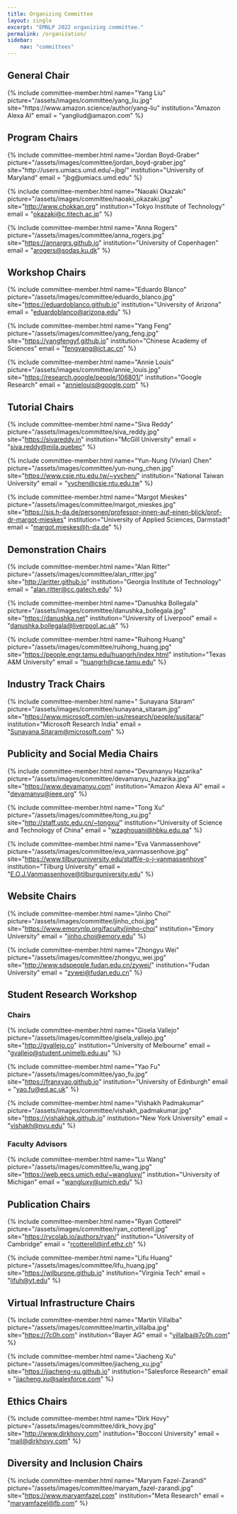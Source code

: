 ```yaml
---
title: Organizing Committee
layout: single
excerpt: "EMNLP 2022 organizing committee."
permalink: /organization/
sidebar: 
    nav: "committees"
---
```


<h2>General Chair</h2>
{% include committee-member.html
   name="Yang Liu"
   picture="/assets/images/committee/yang_liu.jpg"
   site="https://www.amazon.science/author/yang-liu"
   institution="Amazon Alexa AI"
   email = "yangliud@amazon.com"
%}


<h2>Program Chairs</h2>
{% include committee-member.html
   name="Jordan Boyd-Graber"
   picture="/assets/images/committee/jordan_boyd-graber.jpg"
   site="http://users.umiacs.umd.edu/~jbg/"
   institution="University of Maryland"
   email = "jbg@umiacs.umd.edu"
%}

{% include committee-member.html
   name="Naoaki Okazaki"
   picture="/assets/images/committee/naoaki_okazaki.jpg"
   site="http://www.chokkan.org"
   institution="Tokyo Institute of Technology"
   email = "okazaki@c.titech.ac.jp"
%}

{% include committee-member.html
   name="Anna Rogers"
   picture="/assets/images/committee/anna_rogers.jpg"
   site="https://annargrs.github.io"
   institution="University of Copenhagen"
   email = "arogers@sodas.ku.dk"
%}


<h2>Workshop Chairs</h2>

{% include committee-member.html
   name="Eduardo Blanco"
   picture="/assets/images/committee/eduardo_blanco.jpg"
   site="https://eduardoblanco.github.io"
   institution="University of Arizona"
   email = "eduardoblanco@arizona.edu"
%}

{% include committee-member.html
   name="Yang Feng"
   picture="/assets/images/committee/yang_feng.jpg"
   site="https://yangfengyf.github.io"
   institution="Chinese Academy of Sciences"
   email = "fengyang@ict.ac.cn"
%}

{% include committee-member.html
   name="Annie Louis"
   picture="/assets/images/committee/annie_louis.jpg"
   site="https://research.google/people/106801/"
   institution="Google Research"
   email = "annielouis@google.com"
%}


<h2>Tutorial Chairs</h2>

{% include committee-member.html
   name="Siva Reddy"
   picture="/assets/images/committee/siva_reddy.jpg"
   site="https://sivareddy.in"
   institution="McGill University"
   email = "siva.reddy@mila.quebec"
%}

{% include committee-member.html
   name="Yun-Nung (Vivian) Chen"
   picture="/assets/images/committee/yun-nung_chen.jpg"
   site="https://www.csie.ntu.edu.tw/~yvchen/"
   institution="National Taiwan University"
   email = "yvchen@csie.ntu.edu.tw"
%}

{% include committee-member.html
   name="Margot Mieskes"
   picture="/assets/images/committee/margot_mieskes.jpg"
   site="https://sis.h-da.de/personen/professor-innen-auf-einen-blick/prof-dr-margot-mieskes"
   institution="University of Applied Sciences, Darmstadt"
   email = "margot.mieskes@h-da.de"
%}


<h2>Demonstration Chairs</h2>

{% include committee-member.html
   name="Alan Ritter"
   picture="/assets/images/committee/alan_ritter.jpg"
   site="http://aritter.github.io"
   institution="Georgia Institute of Technology"
   email = "alan.ritter@cc.gatech.edu"
%}

{% include committee-member.html
   name="Danushka Bollegala"
   picture="/assets/images/committee/danushka_bollegala.jpg"
   site="https://danushka.net"
   institution="University of Liverpool"
   email = "danushka.bollegala@liverpool.ac.uk"
%}

{% include committee-member.html
   name="Ruihong Huang"
   picture="/assets/images/committee/ruihong_huang.jpg"
   site="https://people.engr.tamu.edu/huangrh/index.html"
   institution="Texas A&M University"
   email = "huangrh@cse.tamu.edu"
%}


<h2>Industry Track Chairs</h2>

{% include committee-member.html
   name=" Sunayana Sitaram"
   picture="/assets/images/committee/sunayana_sitaram.jpg"
   site="https://www.microsoft.com/en-us/research/people/susitara/"
   institution="Microsoft Research India"
   email = "Sunayana.Sitaram@microsoft.com"
%}


<h2>Publicity and Social Media Chairs</h2>

{% include committee-member.html
   name="Devamanyu Hazarika"
   picture="/assets/images/committee/devamanyu_hazarika.jpg"
   site="https://www.devamanyu.com"
   institution="Amazon Alexa AI"
   email = "devamanyu@ieee.org"
%}

{% include committee-member.html
   name="Tong Xu"
   picture="/assets/images/committee/tong_xu.jpg"
   site="http://staff.ustc.edu.cn/~tongxu/"
   institution="University of Science and Technology of China"
   email = "wzaghouani@hbku.edu.qa"
%}

{% include committee-member.html
   name="Eva Vanmassenhove"
   picture="/assets/images/committee/eva_vanmassenhove.jpg"
   site="https://www.tilburguniversity.edu/staff/e-o-j-vanmassenhove"
   institution="Tilburg University"
   email = "E.O.J.Vanmassenhove@tilburguniversity.edu"
%}


<h2>Website Chairs</h2>

{% include committee-member.html
   name="Jinho Choi"
   picture="/assets/images/committee/jinho_choi.jpg"
   site="https://www.emorynlp.org/faculty/jinho-choi"
   institution="Emory University"
   email = "jinho.choi@emory.edu"
%}

{% include committee-member.html
   name="Zhongyu Wei"
   picture="/assets/images/committee/zhongyu_wei.jpg"
   site="http://www.sdspeople.fudan.edu.cn/zywei/"
   institution="Fudan University"
   email = "zywei@fudan.edu.cn"
%}


<h2>Student Research Workshop</h2>

<h3>Chairs</h3>

{% include committee-member.html
   name="Gisela Vallejo"
   picture="/assets/images/committee/gisela_vallejo.jpg"
   site="http://gvallejo.co"
   institution="University of Melbourne"
   email = "gvallejo@student.unimelb.edu.au"
%}

{% include committee-member.html
   name="Yao Fu"
   picture="/assets/images/committee/yao_fu.jpg"
   site="https://franxyao.github.io"
   institution="University of Edinburgh"
   email = "yao.fu@ed.ac.uk"
%}

{% include committee-member.html
   name="Vishakh Padmakumar"
   picture="/assets/images/committee/vishakh_padmakumar.jpg"
   site="https://vishakhpk.github.io"
   institution="New York University"
   email = "vishakh@nyu.edu"
%}

<h3>Faculty Advisors</h3>

{% include committee-member.html
   name="Lu Wang"
   picture="/assets/images/committee/lu_wang.jpg"
   site="https://web.eecs.umich.edu/~wangluxy/"
   institution="University of Michigan"
   email = "wangluxy@umich.edu"
%}


<h2>Publication Chairs</h2>

{% include committee-member.html
   name="Ryan Cotterell"
   picture="/assets/images/committee/ryan_cotterell.jpg"
   site="https://rycolab.io/authors/ryan/"
   institution="University of Cambridge"
   email = "rcotterell@inf.ethz.ch"
%}

{% include committee-member.html
   name="Lifu Huang"
   picture="/assets/images/committee/lifu_huang.jpg"
   site="https://wilburone.github.io"
   institution="Virginia Tech"
   email = "lifuh@vt.edu"
%}


<h2>Virtual Infrastructure Chairs</h2>

{% include committee-member.html
   name="Martín Villalba"
   picture="/assets/images/committee/martin_villalba.jpg"
   site="https://7c0h.com"
   institution="Bayer AG"
   email = "villalba@7c0h.com"
%}

{% include committee-member.html
   name="Jiacheng Xu"
   picture="/assets/images/committee/jiacheng_xu.jpg"
   site="https://jiacheng-xu.github.io"
   institution="Salesforce Research"
   email = "jiacheng.xu@salesforce.com"
%}


<h2>Ethics Chairs</h2>

{% include committee-member.html
   name="Dirk Hovy"
   picture="/assets/images/committee/dirk_hovy.jpg"
   site="http://www.dirkhovy.com"
   institution="Bocconi University"
   email = "mail@dirkhovy.com"
%}


<h2>Diversity and Inclusion Chairs</h2>

{% include committee-member.html
   name="Maryam Fazel-Zarandi"
   picture="/assets/images/committee/maryam_fazel-zarandi.jpg"
   site="https://www.maryamfazel.com"
   institution="Meta Research"
   email = "maryamfazel@fb.com"
%}
